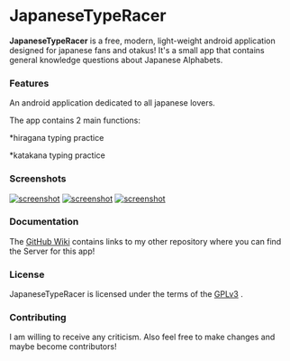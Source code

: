 # JapaneseTypeRacer

**JapaneseTypeRacer** is a free, modern, light-weight android application designed for japanese fans and otakus! It's a small app that contains general knowledge questions about Japanese Alphabets.

### Features

An android application dedicated to all japanese lovers. 

The app contains 2 main functions:

*hiragana typing practice

*katakana typing practice



### Screenshots
[![screenshot](https://github.com/Kira060200/JapaneseTypeRacer/blob/master/SS1.png)](https://github.com/Kira060200/JapaneseTypeRacer/blob/master/SS1.png)
[![screenshot](https://github.com/Kira060200/JapaneseTypeRacer/blob/master/SS2.png)](https://github.com/Kira060200/JapaneseTypeRacer/blob/master/SS2.png)
[![screenshot](https://github.com/Kira060200/JapaneseTypeRacer/blob/master/SS3.png)](https://github.com/Kira060200/JapaneseTypeRacer/blob/master/SS3.png)
### Documentation

The [GitHub Wiki](https://github.com/Kira050200/JapaneseTypeRacer/wiki) contains links to my other repository where you can find the Server for this app!

### License

JapaneseTypeRacer is licensed under the terms of the [GPLv3](LICENSE) .

### Contributing

I am willing to receive any criticism. Also feel free to make changes and maybe become contributors!
